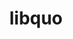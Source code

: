 ---
title: "libquo"
layout: cache
categories: [package, develop-2024-06-09]
meta: {"versions": ["1.4"], "compilers": ["cce@=15.0.1", "gcc@=10.3.0", "gcc@=11.4.0", "gcc@=9.4.0", "oneapi@=2024.0.0"], "oss": ["rhel8", "sle_hpc15", "ubuntu20.04", "ubuntu22.04"], "platforms": ["linux"], "targets": ["neoverse_v1", "neoverse_v2", "ppc64le", "x86_64_v3", "x86_64_v4", "zen4"], "stacks": ["e4s", "e4s-cray-rhel", "e4s-cray-sles", "e4s-neoverse-v2", "e4s-neoverse_v1", "e4s-oneapi", "e4s-power", "root"], "num_specs": 7, "num_specs_by_stack": {"e4s-power": 1, "root": 7, "e4s-oneapi": 1, "e4s": 1, "e4s-neoverse-v2": 1, "e4s-cray-sles": 1, "e4s-cray-rhel": 1, "e4s-neoverse_v1": 1}}
spec_details: [{"hash": "ntbfrbbbzre5y47u3vt7bkcr5x6aliyk", "compiler": "gcc@=9.4.0", "versions": ["1.4"], "os": "ubuntu20.04", "platform": "linux", "target": "ppc64le", "variants": ["build_system=autotools"], "stacks": ["e4s-power", "root"], "size": "-", "tarball": "https://binaries.spack.io/releases/develop-2024-06-09/build_cache/linux-ubuntu20.04-ppc64le/gcc-9.4.0/libquo-1.4/linux-ubuntu20.04-ppc64le-gcc-9.4.0-libquo-1.4-ntbfrbbbzre5y47u3vt7bkcr5x6aliyk.spack"}, {"hash": "gfhb6w3atnosyt42tzb2xjkzre4fn74z", "compiler": "oneapi@=2024.0.0", "versions": ["1.4"], "os": "ubuntu22.04", "platform": "linux", "target": "x86_64_v3", "variants": ["build_system=autotools"], "stacks": ["e4s-oneapi", "root"], "size": "-", "tarball": "https://binaries.spack.io/releases/develop-2024-06-09/build_cache/linux-ubuntu22.04-x86_64_v3/oneapi-2024.0.0/libquo-1.4/linux-ubuntu22.04-x86_64_v3-oneapi-2024.0.0-libquo-1.4-gfhb6w3atnosyt42tzb2xjkzre4fn74z.spack"}, {"hash": "m7w7q5fts7pplqitf7fjtpwp2mrgmib2", "compiler": "gcc@=11.4.0", "versions": ["1.4"], "os": "ubuntu22.04", "platform": "linux", "target": "x86_64_v3", "variants": ["build_system=autotools"], "stacks": ["e4s", "root"], "size": "-", "tarball": "https://binaries.spack.io/releases/develop-2024-06-09/build_cache/linux-ubuntu22.04-x86_64_v3/gcc-11.4.0/libquo-1.4/linux-ubuntu22.04-x86_64_v3-gcc-11.4.0-libquo-1.4-m7w7q5fts7pplqitf7fjtpwp2mrgmib2.spack"}, {"hash": "6hovir4qzd2btxgew6yu4zfu3llgsrmi", "compiler": "gcc@=11.4.0", "versions": ["1.4"], "os": "ubuntu22.04", "platform": "linux", "target": "neoverse_v2", "variants": ["build_system=autotools"], "stacks": ["root", "e4s-neoverse-v2"], "size": "-", "tarball": "https://binaries.spack.io/releases/develop-2024-06-09/build_cache/linux-ubuntu22.04-neoverse_v2/gcc-11.4.0/libquo-1.4/linux-ubuntu22.04-neoverse_v2-gcc-11.4.0-libquo-1.4-6hovir4qzd2btxgew6yu4zfu3llgsrmi.spack"}, {"hash": "y56fd755xdzo7zrghr2bdjqtwdr4kji5", "compiler": "gcc@=10.3.0", "versions": ["1.4"], "os": "sle_hpc15", "platform": "linux", "target": "x86_64_v4", "variants": ["build_system=autotools"], "stacks": ["root", "e4s-cray-sles"], "size": "-", "tarball": "https://binaries.spack.io/releases/develop-2024-06-09/build_cache/linux-sle_hpc15-x86_64_v4/gcc-10.3.0/libquo-1.4/linux-sle_hpc15-x86_64_v4-gcc-10.3.0-libquo-1.4-y56fd755xdzo7zrghr2bdjqtwdr4kji5.spack"}, {"hash": "jfjjt6azm357yr45yzu63h4sc725vkis", "compiler": "cce@=15.0.1", "versions": ["1.4"], "os": "rhel8", "platform": "linux", "target": "zen4", "variants": ["build_system=autotools"], "stacks": ["root", "e4s-cray-rhel"], "size": "-", "tarball": "https://binaries.spack.io/releases/develop-2024-06-09/build_cache/linux-rhel8-zen4/cce-15.0.1/libquo-1.4/linux-rhel8-zen4-cce-15.0.1-libquo-1.4-jfjjt6azm357yr45yzu63h4sc725vkis.spack"}, {"hash": "6ayumanahubsf6wll3stleiuiykxggzg", "compiler": "gcc@=11.4.0", "versions": ["1.4"], "os": "ubuntu22.04", "platform": "linux", "target": "neoverse_v1", "variants": ["build_system=autotools"], "stacks": ["root", "e4s-neoverse_v1"], "size": "-", "tarball": "https://binaries.spack.io/releases/develop-2024-06-09/build_cache/linux-ubuntu22.04-neoverse_v1/gcc-11.4.0/libquo-1.4/linux-ubuntu22.04-neoverse_v1-gcc-11.4.0-libquo-1.4-6ayumanahubsf6wll3stleiuiykxggzg.spack"}]
---